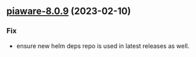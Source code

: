 

## [piaware-8.0.9](https://github.com/truecharts/charts/compare/piaware-8.0.8...piaware-8.0.9) (2023-02-10)

### Fix

- ensure new helm deps repo is used in latest releases as well.
  
  